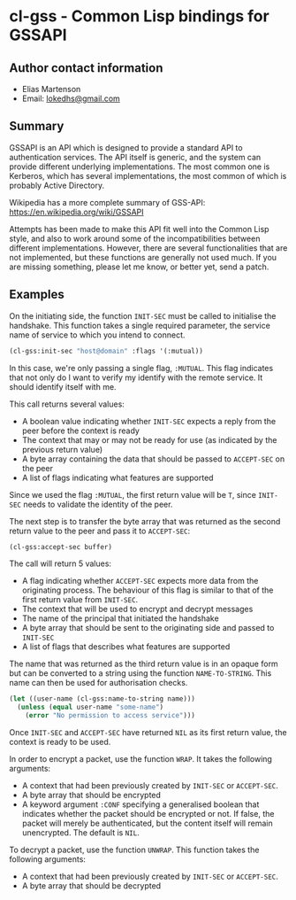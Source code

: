 cl-gss - Common Lisp bindings for GSSAPI
========================================

Author contact information
--------------------------

  - Elias Martenson
  - Email: lokedhs@gmail.com

Summary
-------

GSSAPI is an API which is designed to provide a standard API to
authentication services. The API itself is generic, and the system can
provide different underlying implementations. The most common one is
Kerberos, which has several implementations, the most common of which
is probably Active Directory.

Wikipedia has a more complete summary of GSS-API:
https://en.wikipedia.org/wiki/GSSAPI

Attempts has been made to make this API fit well into the Common Lisp
style, and also to work around some of the incompatibilities between
different implementations. However, there are several functionalities
that are not implemented, but these functions are generally not used
much. If you are missing something, please let me know, or better yet,
send a patch.

Examples
--------

On the initiating side, the function `INIT-SEC` must be called to
initialise the handshake. This function takes a single required
parameter, the service name of service to which you intend to connect.

```lisp
(cl-gss:init-sec "host@domain" :flags '(:mutual))
```

In this case, we're only passing a single flag, `:MUTUAL`. This flag
indicates that not only do I want to verify my identify with the
remote service. It should identify itself with me.

This call returns several values:

  - A boolean value indicating whether `INIT-SEC` expects a reply from
    the peer before the context is ready
  - The context that may or may not be ready for use (as indicated by
    the previous return value)
  - A byte array containing the data that should be passed to
    `ACCEPT-SEC` on the peer
  - A list of flags indicating what features are supported

Since we used the flag `:MUTUAL`, the first return value will be `T`,
since `INIT-SEC` needs to validate the identity of the peer.

The next step is to transfer the byte array that was returned as the
second return value to the peer and pass it to `ACCEPT-SEC`:

```lisp
(cl-gss:accept-sec buffer)
```

The call will return 5 values:

  - A flag indicating whether `ACCEPT-SEC` expects more data from the
    originating process. The behaviour of this flag is similar to that
    of the first return value from `INIT-SEC`.
  - The context that will be used to encrypt and decrypt messages
  - The name of the principal that initiated the handshake
  - A byte array that should be sent to the originating side and
    passed to `INIT-SEC`
  - A list of flags that describes what features are supported

The name that was returned as the third return value is in an opaque
form but can be converted to a string using the function
`NAME-TO-STRING`. This name can then be used for authorisation checks.

```lisp
(let ((user-name (cl-gss:name-to-string name)))
  (unless (equal user-name "some-name")
    (error "No permission to access service")))
```

Once `INIT-SEC` and `ACCEPT-SEC` have returned `NIL` as its first
return value, the context is ready to be used.

In order to encrypt a packet, use the function `WRAP`. It takes the
following arguments:

  - A context that had been previously created by `INIT-SEC` or
    `ACCEPT-SEC`.
  - A byte array that should be encrypted
  - A keyword argument `:CONF` specifying a generalised boolean that
    indicates whether the packet should be encrypted or not. If false,
    the packet will merely be authenticated, but the content itself
    will remain unencrypted. The default is `NIL`.

To decrypt a packet, use the function `UNWRAP`. This function takes
the following arguments:

  - A context that had been previously created by `INIT-SEC` or
    `ACCEPT-SEC`.
  - A byte array that should be decrypted
